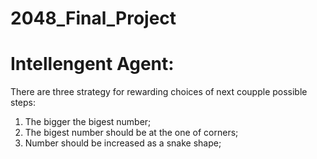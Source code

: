 # 2048_Final_Project
 
# Intellengent Agent:
 There are three strategy for rewarding choices of next coupple possible steps:
  1. The bigger the bigest number;
  2. The bigest number should be at the one of corners;
  3. Number should be increased as a snake shape;